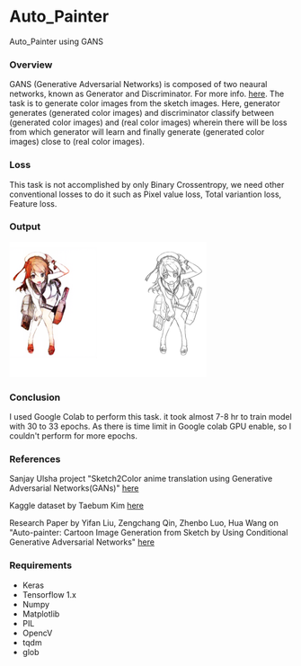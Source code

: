 # Auto_Painter
Auto_Painter using GANS


### Overview
GANS (Generative Adversarial Networks) is composed of two neaural networks, known as Generator and Discriminator. For more info. [here](https://en.wikipedia.org/wiki/Generative_adversarial_network). The task is to generate color images from the sketch images. Here, generator generates (generated color images) and discriminator classify between (generated color images) and (real color images) wherein there will be loss from which generator will learn and finally generate (generated color images) close to (real color images). 

### Loss
This task is not accomplished by only Binary Crossentropy, we need other conventional losses to do it such as Pixel value loss, Total variantion loss, Feature loss.   


### Output

![example of generated image](Image/output.png)

### Conclusion 
I used Google Colab to perform this task. it took almost 7-8 hr to train model with 30 to 33 epochs. As there is time limit in Google colab GPU enable, so I couldn't perform for more epochs. 

### References
Sanjay Ulsha project "Sketch2Color anime translation using Generative Adversarial Networks(GANs)" [here](https://towardsdatascience.com/sketch-to-color-anime-translation-using-generative-adversarial-networks-gans-8f4f69594aeb)

Kaggle dataset by Taebum Kim [here](https://www.kaggle.com/ktaebum/anime-sketch-colorization-pair)

Research Paper by Yifan Liu, Zengchang Qin, Zhenbo Luo, Hua Wang on "Auto-painter: Cartoon Image Generation from Sketch by Using Conditional Generative Adversarial Networks" [here](https://arxiv.org/abs/1705.01908)


### Requirements
- Keras
- Tensorflow 1.x
- Numpy
- Matplotlib
- PIL
- OpencV
- tqdm
- glob
